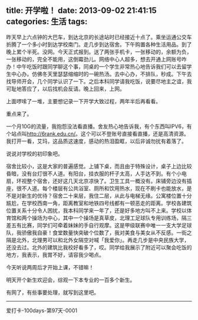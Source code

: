 title: 开学啦！
date: 2013-09-02 21:41:15
categories: 生活
tags:
---
昨天早上六点钟的大巴车，到达北京的长途站时已经接近十点了。乘坐运通公交车折腾了一个多小时到达学校南门。走几步到达宿舍。下午购置各种生活用品。到了晚上累个半死。没网。今天正式报到。送了两张手机卡，一张移动的，余额为负，一张移动的，完全不能用，这倒霉劲儿。网络中心人超多，想去开通上网账号咋办！中午吃饭时跟同学聊这个事，同桌的一个学生非常热心地告诉我们可以去留学生中心办。仿佛冬天里瑟瑟缩缩时的一碗热汤。去中心办，不排队，秒成。下午去找导师开会，几个同学认识了一下。之后本科同学请我吃饭，说要尽地主之谊，我可耻地答应了，以后找机会反请。晚上回来，上网。

上面啰嗦了一堆，主要想记录一下开学大致过程，两年半后再看看。

重点来了。

一个月10G的流量，我抱怨没法看直播。舍友热心地告诉我，有个东西叫IPV6，有个站点叫<http://6rank.edu.cn/>。这个可以不登账号直接看直播，还是高清资源。我打开一看，艾玛，这品质这速度，感动的热泪盈眶，以后非诚勿扰有着落了。

说说对学校的初印象吧。

宿舍比较小，这是大家的普遍感觉。上铺下桌，而且由于特殊设计，桌子上边比较昏暗，没有台灯很不人道。有阳台，挂衣服的杆子太高，人手达不到。有个小电扇，环视整个宿舍，还好这几天北京凉快了。卫生工具一概没有。床铺旁边没有插座，很不人道。每个楼层有公共浴室、厕所和饮用热水，现在不刷卡也能放水，是不是对新生的优待？宿舍二十来层，我住二层，从此与电梯无缘。公寓楼位置十分尴尬，在学校西南一角，距离教室和地铁四号线都有一顿恶走的距离。学校各建筑位置关系十分令人困扰，我本科同学来一年了，还是好多地方叫不上来。学校以体育馆和两个操场为中心，其中一个操场是真草皮，北理工足球队专用训练场，隔三差五有比赛，同学们可牵着妹妹的手自行观摩。这是甲级联赛中唯一一支大学足球队，我骄傲我自豪！食堂数量快突破个位数了，我对美食与美女从不反感。一街之隔是北外，北理男可以和北外女隔空对喊「我爱你」。再走几步是中央民族大学，还没去过。北外的建筑比我校好看多了，哎。同学给我展示了附近可以聚会吃饭的地方，我表示，我胃不好，请容我少喝点。

今天听说两周后才开始上课，不错嘛！

明天开个新生欢迎会，综观一下本专业的一百多个新生。

有网了，有些事要处理，就写到这里吧。

---
爱打卡-100days-第97天-0001
